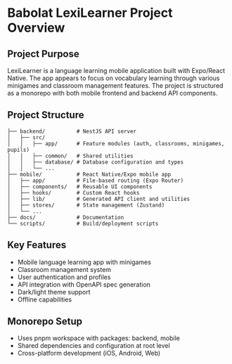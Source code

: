 # Babolat LexiLearner Project Overview

## Project Purpose
LexiLearner is a language learning mobile application built with Expo/React Native. The app appears to focus on vocabulary learning through various minigames and classroom management features. The project is structured as a monorepo with both mobile frontend and backend API components.

## Project Structure
```
├── backend/          # NestJS API server
│   ├── src/
│   │   ├── app/      # Feature modules (auth, classrooms, minigames, pupils)
│   │   ├── common/   # Shared utilities
│   │   ├── database/ # Database configuration and types
│   │   └── ...
├── mobile/           # React Native/Expo mobile app
│   ├── app/          # File-based routing (Expo Router)
│   ├── components/   # Reusable UI components
│   ├── hooks/        # Custom React hooks
│   ├── lib/          # Generated API client and utilities
│   ├── stores/       # State management (Zustand)
│   └── ...
├── docs/             # Documentation
└── scripts/          # Build/deployment scripts
```

## Key Features
- Mobile language learning app with minigames
- Classroom management system
- User authentication and profiles
- API integration with OpenAPI spec generation
- Dark/light theme support
- Offline capabilities

## Monorepo Setup
- Uses pnpm workspace with packages: backend, mobile
- Shared dependencies and configuration at root level
- Cross-platform development (iOS, Android, Web)